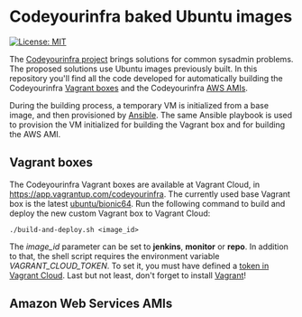 # Codeyourinfra baked Ubuntu images

[![License: MIT](https://img.shields.io/badge/License-MIT-yellow.svg)](https://opensource.org/licenses/MIT)

The [Codeyourinfra project](https://github.com/codeyourinfra/codeyourinfra) brings solutions for common sysadmin problems. The proposed solutions use Ubuntu images previously built. In this repository you'll find all the code developed for automatically building the Codeyourinfra [Vagrant boxes](https://www.vagrantup.com/docs/boxes.html) and the Codeyourinfra [AWS AMIs](https://docs.aws.amazon.com/AWSEC2/latest/UserGuide/AMIs.html).

During the building process, a temporary VM is initialized from a base image, and then provisioned by [Ansible](https://www.ansible.com). The same Ansible playbook is used to provision the VM initialized for building the Vagrant box and for building the AWS AMI.

## Vagrant boxes

The Codeyourinfra Vagrant boxes are available at Vagrant Cloud, in <https://app.vagrantup.com/codeyourinfra>. The currently used base Vagrant box is the latest [ubuntu/bionic64](https://app.vagrantup.com/ubuntu/boxes/bionic64). Run the following command to build and deploy the new custom Vagrant box to Vagrant Cloud:

`./build-and-deploy.sh <image_id>`

The *image_id* parameter can be set to **jenkins**, **monitor** or **repo**. In addition to that, the shell script requires the environment variable *VAGRANT_CLOUD_TOKEN*. To set it, you must have defined a [token in Vagrant Cloud](https://www.vagrantup.com/docs/vagrant-cloud/users/authentication.html#authentication-tokens). Last but not least, don't forget to install [Vagrant](https://www.vagrantup.com/downloads.html)!

## Amazon Web Services AMIs

